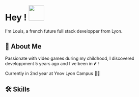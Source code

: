 
# Hey ! <img src="./hey-star.gif" width="50px">

I'm Louis, a french future full stack developper from Lyon.


## 🚀 About Me
Passionate with video games during my childhood, I discovered developpment 5 years ago and I've been in 💕 !

Currently in 2nd year at Ynov Lyon Campus 🧑‍💻


## 🛠 Skills


